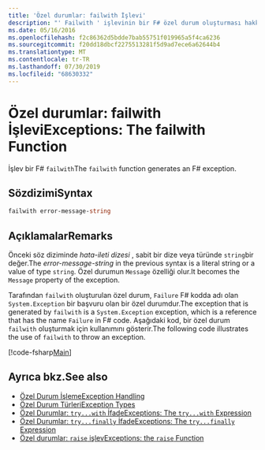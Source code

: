 ```yaml
---
title: 'Özel durumlar: failwith İşlevi'
description: "' Failwith ' işlevinin bir F# özel durum oluşturması hakkında bilgi edinin."
ms.date: 05/16/2016
ms.openlocfilehash: f2c86362d5bdde7bab55751f019965a5f4ca6236
ms.sourcegitcommit: f20dd18dbcf2275513281f5d9ad7ece6a62644b4
ms.translationtype: MT
ms.contentlocale: tr-TR
ms.lasthandoff: 07/30/2019
ms.locfileid: "68630332"
---
```

# <a name="exceptions-the-failwith-function"></a><span data-ttu-id="d677a-103">Özel durumlar: failwith İşlevi</span><span class="sxs-lookup"><span data-stu-id="d677a-103">Exceptions: The failwith Function</span></span>

<span data-ttu-id="d677a-104">İşlev bir F# `failwith`</span><span class="sxs-lookup"><span data-stu-id="d677a-104">The `failwith` function generates an F# exception.</span></span>

## <a name="syntax"></a><span data-ttu-id="d677a-105">Sözdizimi</span><span class="sxs-lookup"><span data-stu-id="d677a-105">Syntax</span></span>

```fsharp
failwith error-message-string
```

## <a name="remarks"></a><span data-ttu-id="d677a-106">Açıklamalar</span><span class="sxs-lookup"><span data-stu-id="d677a-106">Remarks</span></span>

<span data-ttu-id="d677a-107">Önceki söz diziminde *hata-ileti dizesi* , sabit bir dize veya türünde `string`bir değer.</span><span class="sxs-lookup"><span data-stu-id="d677a-107">The *error-message-string* in the previous syntax is a literal string or a value of type `string`.</span></span> <span data-ttu-id="d677a-108">Özel durumun `Message` özelliği olur.</span><span class="sxs-lookup"><span data-stu-id="d677a-108">It becomes the `Message` property of the exception.</span></span>

<span data-ttu-id="d677a-109">Tarafından `failwith` oluşturulan özel durum, `Failure` F# kodda adı olan `System.Exception` bir başvuru olan bir özel durumdur.</span><span class="sxs-lookup"><span data-stu-id="d677a-109">The exception that is generated by `failwith` is a `System.Exception` exception, which is a reference that has the name `Failure` in F# code.</span></span> <span data-ttu-id="d677a-110">Aşağıdaki kod, bir özel durum `failwith` oluşturmak için kullanımını gösterir.</span><span class="sxs-lookup"><span data-stu-id="d677a-110">The following code illustrates the use of `failwith` to throw an exception.</span></span>

[!code-fsharp[Main](~/samples/snippets/fsharp/lang-ref-2/snippet6001.fs)]

## <a name="see-also"></a><span data-ttu-id="d677a-111">Ayrıca bkz.</span><span class="sxs-lookup"><span data-stu-id="d677a-111">See also</span></span>

- [<span data-ttu-id="d677a-112">Özel Durum İşleme</span><span class="sxs-lookup"><span data-stu-id="d677a-112">Exception Handling</span></span>](index.md)
- [<span data-ttu-id="d677a-113">Özel Durum Türleri</span><span class="sxs-lookup"><span data-stu-id="d677a-113">Exception Types</span></span>](exception-types.md)
- [<span data-ttu-id="d677a-114">Özel Durumlar: `try...with` İfade</span><span class="sxs-lookup"><span data-stu-id="d677a-114">Exceptions: The `try...with` Expression</span></span>](the-try-with-expression.md)
- [<span data-ttu-id="d677a-115">Özel Durumlar: `try...finally` İfade</span><span class="sxs-lookup"><span data-stu-id="d677a-115">Exceptions: The `try...finally` Expression</span></span>](the-try-finally-expression.md)
- [<span data-ttu-id="d677a-116">Özel durumlar: `raise` işlev</span><span class="sxs-lookup"><span data-stu-id="d677a-116">Exceptions: the `raise` Function</span></span>](the-raise-function.md)
